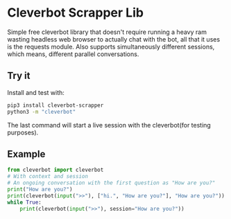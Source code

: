 # Cleverbot Scrapper Lib

Simple free cleverbot library that doesn't require running a heavy ram wasting headless web browser to actually chat with the bot, all that it uses is the requests module. Also supports simultaneously different sessions, which means, different parallel conversations.

## Try it


Install and test with:
```bash
pip3 install cleverbot-scrapper
python3 -m "cleverbot"
```
The last command will start a live session with the cleverbot(for testing purposes).


## Example
```python
from cleverbot import cleverbot
# With context and session
# An ongoing conversation with the first question as "How are you?"
print("How are you?")
print(cleverbot(input(">>"), ["hi.", "How are you?"], "How are you?"))
while True:
    print(cleverbot(input(">>"), session="How are you?"))

```
